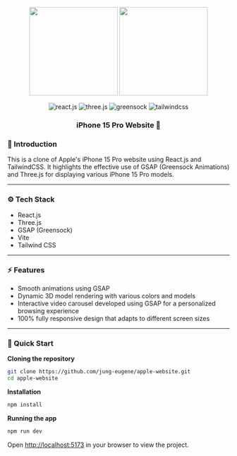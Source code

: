 <div align="center">
<p float="left">
  <img src="https://github.com/jung-eugene/apple-website/assets/114817519/aee0c8a8-fb1a-4d31-b0ed-326b73271671" height="200" />
  <img src="https://github.com/jung-eugene/apple-website/assets/114817519/7e53b607-160c-4a8a-b4bd-d072d0ed467e" height="200" /> 
</p>

  <div>
    <img src="https://img.shields.io/badge/-React_JS-black?style=for-the-badge&logoColor=white&logo=react&color=61DAFB" alt="react.js" />
    <img src="https://img.shields.io/badge/-Three_JS-black?style=for-the-badge&logoColor=white&logo=threedotjs&color=000000" alt="three.js" />
    <img src="https://img.shields.io/badge/-GSAP-black?style=for-the-badge&logoColor=white&logo=greensock&color=88CE02" alt="greensock" />
    <img src="https://img.shields.io/badge/-Tailwind_CSS-black?style=for-the-badge&logoColor=white&logo=tailwindcss&color=06B6D4" alt="tailwindcss" />
  </div>

  <h3 align="center">iPhone 15 Pro Website 📱</h3>
</div>

### <a name="introduction">🌱 Introduction</a>

This is a clone of Apple's iPhone 15 Pro website using React.js and TailwindCSS. It highlights the effective use of GSAP (Greensock Animations) and Three.js for displaying various iPhone 15 Pro models.

---

### <a name="tech-stack">⚙️ Tech Stack</a>

- React.js
- Three.js
- GSAP (Greensock)
- Vite
- Tailwind CSS

---

### <a name="features">⚡️ Features</a>

- Smooth animations using GSAP
- Dynamic 3D model rendering with various colors and models
- Interactive video carousel developed using GSAP for a personalized browsing experience
- 100% fully responsive design that adapts to different screen sizes

---

### <a name="quick-start">🏁 Quick Start</a>

**Cloning the repository**

```bash
git clone https://github.com/jung-eugene/apple-website.git
cd apple-website
```

**Installation**

```bash
npm install
```

**Running the app**

```bash
npm run dev
```

Open [http://localhost:5173](http://localhost:5173) in your browser to view the project.
